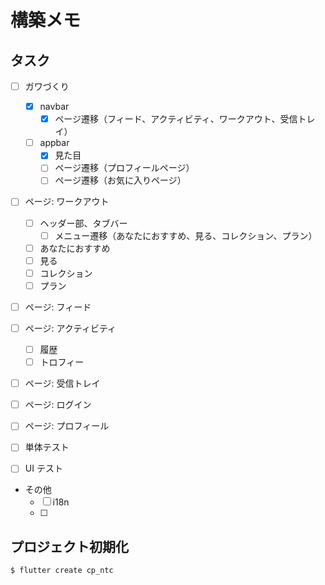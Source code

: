 # 構築メモ


## タスク

- [ ] ガワづくり
    - [x] navbar 
        - [x] ページ遷移（フィード、アクティビティ、ワークアウト、受信トレイ）
    - [ ] appbar 
        - [x] 見た目
        - [ ] ページ遷移（プロフィールページ）
        - [ ] ページ遷移（お気に入りページ）
        
- [ ] ページ: ワークアウト
    - [ ] ヘッダー部、タブバー
        - [ ] メニュー遷移（あなたにおすすめ、見る、コレクション、プラン）
    - [ ] あなたにおすすめ
    - [ ] 見る
    - [ ] コレクション
    - [ ] プラン

- [ ] ページ: フィード

- [ ] ページ: アクティビティ
    - [ ] 履歴
    - [ ] トロフィー
    
- [ ] ページ: 受信トレイ

- [ ] ページ: ログイン

- [ ] ページ: プロフィール

- [ ] 単体テスト

- [ ] UI テスト

- その他
    - [ ] i18n
    - [ ] 

## プロジェクト初期化

```
$ flutter create cp_ntc
```
